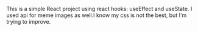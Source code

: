 This is a simple React project using react hooks: useEffect and useState. I used api for meme images as well.I know my css is not the best, but I'm trying to improve.
